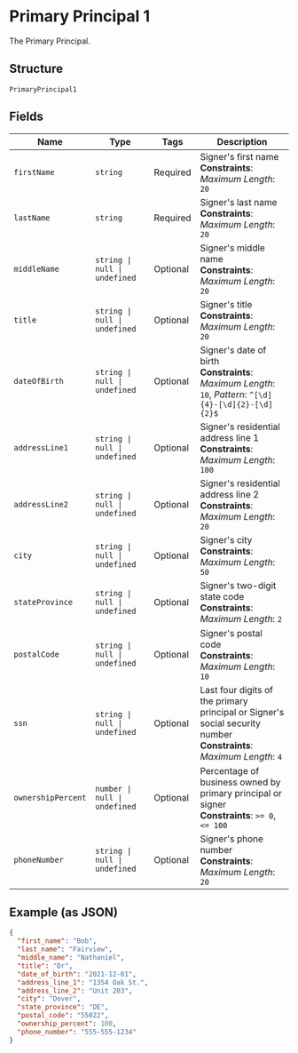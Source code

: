 
# Primary Principal 1

The Primary Principal.

## Structure

`PrimaryPrincipal1`

## Fields

| Name | Type | Tags | Description |
|  --- | --- | --- | --- |
| `firstName` | `string` | Required | Signer's first name<br>**Constraints**: *Maximum Length*: `20` |
| `lastName` | `string` | Required | Signer's last name<br>**Constraints**: *Maximum Length*: `20` |
| `middleName` | `string \| null \| undefined` | Optional | Signer's middle name<br>**Constraints**: *Maximum Length*: `20` |
| `title` | `string \| null \| undefined` | Optional | Signer's title<br>**Constraints**: *Maximum Length*: `20` |
| `dateOfBirth` | `string \| null \| undefined` | Optional | Signer's date of birth<br>**Constraints**: *Maximum Length*: `10`, *Pattern*: `^[\d]{4}-[\d]{2}-[\d]{2}$` |
| `addressLine1` | `string \| null \| undefined` | Optional | Signer's residential address line 1<br>**Constraints**: *Maximum Length*: `100` |
| `addressLine2` | `string \| null \| undefined` | Optional | Signer's residential address line 2<br>**Constraints**: *Maximum Length*: `20` |
| `city` | `string \| null \| undefined` | Optional | Signer's city<br>**Constraints**: *Maximum Length*: `50` |
| `stateProvince` | `string \| null \| undefined` | Optional | Signer's two-digit state code<br>**Constraints**: *Maximum Length*: `2` |
| `postalCode` | `string \| null \| undefined` | Optional | Signer's postal code<br>**Constraints**: *Maximum Length*: `10` |
| `ssn` | `string \| null \| undefined` | Optional | Last four digits of the primary principal or Signer's social security number<br>**Constraints**: *Maximum Length*: `4` |
| `ownershipPercent` | `number \| null \| undefined` | Optional | Percentage of business owned by primary principal or signer<br>**Constraints**: `>= 0`, `<= 100` |
| `phoneNumber` | `string \| null \| undefined` | Optional | Signer's phone number<br>**Constraints**: *Maximum Length*: `20` |

## Example (as JSON)

```json
{
  "first_name": "Bob",
  "last_name": "Fairview",
  "middle_name": "Nathaniel",
  "title": "Dr",
  "date_of_birth": "2021-12-01",
  "address_line_1": "1354 Oak St.",
  "address_line_2": "Unit 203",
  "city": "Dover",
  "state_province": "DE",
  "postal_code": "55022",
  "ownership_percent": 100,
  "phone_number": "555-555-1234"
}
```


